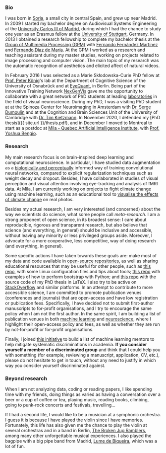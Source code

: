 

### Bio
I was born in [Soria](https://en.wikipedia.org/wiki/Soria), a small city in central Spain, and grew up near Madrid. In 2009 I started my bachelor degree on Audiovisual Systems Engineering at the [University Carlos III of Madrid](https://www.uc3m.es/Home), during which I had the chance to study one year as an Erasmus fellow at the [University of Stuttgart](https://www.uni-stuttgart.de/en/), Germany. In 2013 I obtained a research fellowship to complete my bachelor thesis at the [Group of Multimedia Processing (GPM)](http://gpm.webs.tsc.uc3m.es/) with [Fernando Fernández Martínez](https://www.researchgate.net/profile/Fernando_Fernandez-Martinez) and [Fernando Díaz de María](https://www.uc3m.es/ss/Satellite/UC3MInstitucional/en/Detalle/Organismo_C/1371211308508/1371211309638/Fernando_Diaz_de_Maria). At the GPM I worked as a research and teaching assistant during my master studies, working on projects related to image processing and computer vision. The main topic of my research was the automatic recognition of aesthetics and elicited affect of natural videos.

In February 2016 I was selected as a Marie Skłodowska-Curie PhD fellow at [Prof. Peter König](https://portal.ikw.uni-osnabrueck.de/~NBP/PeterKoenig.html)'s lab at the Department of Cognitive Science of the University of Osnabrück and at [EyeQuant](https://eyequant.com), in Berlin. Being part of the Innovative Training Network [NexGenVis](https://www.nextgenvis.eu) gave me the opportunity to collaborate with a great network of PhD students at leading [laboratories](https://www.nextgenvis.eu/partners/) in the field of visual neuroscience. During my PhD, I was a visiting PhD student at at the Spinoza Center for Neuroimaging in Amsterdam with [Dr. Serge Dumoulin](http://www.spinozacentre.nl/dumoulin/) and at the Cognition and Brain Sciences Unit of the University of Cambridge with [Dr. Tim Kietzmann](http://www.timkietzmann.de/). In November 2020, I defended my [PhD thesis]({{ site.url }}/thesis.pdf), and in December I moved to Montreal to start as a postdoc at [Mila - Quebec Artificial Intelligence Institute](https://mila.quebec/), with [Prof. Yoshua Bengio](https://yoshuabengio.org/).

### Research

My main research focus is on brain-inspired deep learning and computational neuroscience. In particular, I have studied data augmentation as a [biologically and perceptually](https://arxiv.org/abs/1806.03852) informed way of training convolutional neural networks, compared to explicit regularization techniques such as weight decay and dropout. Besides, I have collaborated in studies of visual perception and visual attention involving eye-tracking and analysis of fMRI data. At Mila, I am currently working on projects to fight climate change using machine learning, such as an educational tool to [visualise the effects of climate change](https://mila.quebec/en/ai-society/visualizing-climate-change/) on real photos.  

Besides my actual research, I am very interested (and concerned) about the way we scientists do science, what some people call _meta-research_. I am a strong proponent of open science, in its broadest sense: I care about reproducible, rigorous and transparent research, but also believe that science (and everything, in general) should be inclusive and accessible, without leaving any minority or less privileged groups aside. Moreover, I advocate for a more cooperative, less competitive, way of doing research (and everything, in general).

Some specific actions I have taken towards these goals are: make most of my data and code available in [open-source repositories](https://github.com/alexhernandezgarcia?tab=repositories), as well as sharing educational resources that may be useful for other people, such as [this repo](https://github.com/alexhernandezgarcia/linux-config-utils), with some Linux configuration files and tips about tools; [this repo](https://github.com/alexhernandezgarcia/bootstrap) with examples of how to perform bootstrap with Python; and [this repo](https://github.com/alexhernandezgarcia/phd-thesis) with the source code of my PhD thesis in LaTeX. I also try to be active on [StackOverflow](https://stackoverflow.com/users/6194082/alexhg) and similar platforms. In an attempt to contribute to more accessible science, I am committed to promote publication venues (conferences and journals) that are open-access and have low registration or publication fees. Specifically, I have decided not to submit first-author manuscripts to for-profit organisations, and I try to encourage the same policy when I am not the first author. In the same spirit, I am building a list of publication venues in both [machine learning](/resources/publication-venues-ml.html) and [neuroscience](/resources/publication-venues-neuro.html), where I highlight their open-access policy and fees, as well as whether they are run by not-for-profit or for-profit organisations.

Finally, I joined [this initiative](https://twitter.com/le_roux_nicolas/status/1328108593909018625) to build a list of machine learning mentors to help mitigate systematic discriminations in academia. **If you consider yourself a member of a discriminated group** and think that I could help you with something (for example, reviewing a manuscript, application, CV, etc.), please do not hesitate to get in touch, without any need to justify in which way you consider yourself discriminated against.

### Beyond research
When I am not analyzing data, coding or reading papers, I like spending time with my friends, doing things as varied as having a conversation over a beer or a cup of coffee or tea, playing music, reading books, climbing, going to punk-rock concerts and festivals, travelling...

If I had a second life, I would like to be a musician at a symphonic orchestra. I guess it is because I have played the violin since I have memories. Fortunately, this life has also given me the chance to play the violin at several orchestras and in a band in Berlin, [The Broken Jug Ramblers](https://brokenjugramblers.bandcamp.com/), among many other unforgettable musical experiences. I also played the bagpipe with a big pipe band from Madrid, [Lume de Biqueira](https://www.lumedebiqueira.es/en/), which was a lot of fun.
